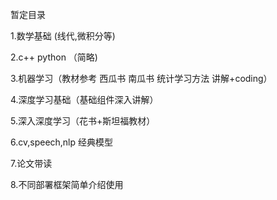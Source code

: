 暂定目录

1.数学基础 (线代,微积分等)

2.c++ python （简略)

3.机器学习（教材参考 西瓜书 南瓜书 统计学习方法 讲解+coding）

4.深度学习基础（基础组件深入讲解）

5.深入深度学习（花书+斯坦福教材）

6.cv,speech,nlp 经典模型

7.论文带读

8.不同部署框架简单介绍使用
